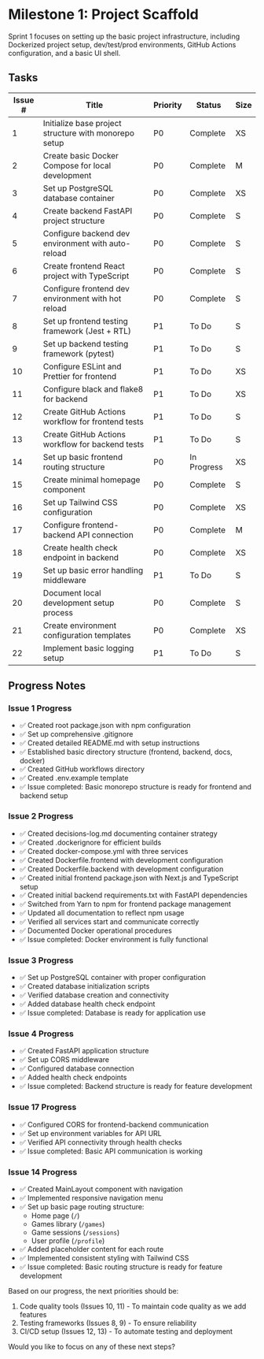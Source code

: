 # Milestone 1: Project Scaffold

Sprint 1 focuses on setting up the basic project infrastructure, including Dockerized project setup, dev/test/prod environments, GitHub Actions configuration, and a basic UI shell.

## Tasks

| Issue # | Title | Priority | Status | Size |
|---------|-------|----------|--------|------|
| 1 | Initialize base project structure with monorepo setup | P0 | Complete | XS |
| 2 | Create basic Docker Compose for local development | P0 | Complete | M |
| 3 | Set up PostgreSQL database container | P0 | Complete | XS |
| 4 | Create backend FastAPI project structure | P0 | Complete | S |
| 5 | Configure backend dev environment with auto-reload | P0 | Complete | S |
| 6 | Create frontend React project with TypeScript | P0 | Complete | S |
| 7 | Configure frontend dev environment with hot reload | P0 | Complete | S |
| 8 | Set up frontend testing framework (Jest + RTL) | P1 | To Do | S |
| 9 | Set up backend testing framework (pytest) | P1 | To Do | S |
| 10 | Configure ESLint and Prettier for frontend | P1 | To Do | XS |
| 11 | Configure black and flake8 for backend | P1 | To Do | XS |
| 12 | Create GitHub Actions workflow for frontend tests | P1 | To Do | S |
| 13 | Create GitHub Actions workflow for backend tests | P1 | To Do | S |
| 14 | Set up basic frontend routing structure | P0 | In Progress | XS |
| 15 | Create minimal homepage component | P0 | Complete | S |
| 16 | Set up Tailwind CSS configuration | P0 | Complete | XS |
| 17 | Configure frontend-backend API connection | P0 | Complete | M |
| 18 | Create health check endpoint in backend | P0 | Complete | XS |
| 19 | Set up basic error handling middleware | P1 | To Do | S |
| 20 | Document local development setup process | P0 | Complete | S |
| 21 | Create environment configuration templates | P0 | Complete | XS |
| 22 | Implement basic logging setup | P1 | To Do | S |

## Progress Notes

### Issue 1 Progress
- ✅ Created root package.json with npm configuration
- ✅ Set up comprehensive .gitignore
- ✅ Created detailed README.md with setup instructions
- ✅ Established basic directory structure (frontend, backend, docs, docker)
- ✅ Created GitHub workflows directory
- ✅ Created .env.example template
- ✅ Issue completed: Basic monorepo structure is ready for frontend and backend setup

### Issue 2 Progress
- ✅ Created decisions-log.md documenting container strategy
- ✅ Created .dockerignore for efficient builds
- ✅ Created docker-compose.yml with three services
- ✅ Created Dockerfile.frontend with development configuration
- ✅ Created Dockerfile.backend with development configuration
- ✅ Created initial frontend package.json with Next.js and TypeScript setup
- ✅ Created initial backend requirements.txt with FastAPI dependencies
- ✅ Switched from Yarn to npm for frontend package management
- ✅ Updated all documentation to reflect npm usage
- ✅ Verified all services start and communicate correctly
- ✅ Documented Docker operational procedures
- ✅ Issue completed: Docker environment is fully functional

### Issue 3 Progress
- ✅ Set up PostgreSQL container with proper configuration
- ✅ Created database initialization scripts
- ✅ Verified database creation and connectivity
- ✅ Added database health check endpoint
- ✅ Issue completed: Database is ready for application use

### Issue 4 Progress
- ✅ Created FastAPI application structure
- ✅ Set up CORS middleware
- ✅ Configured database connection
- ✅ Added health check endpoints
- ✅ Issue completed: Backend structure is ready for feature development

### Issue 17 Progress
- ✅ Configured CORS for frontend-backend communication
- ✅ Set up environment variables for API URL
- ✅ Verified API connectivity through health checks
- ✅ Issue completed: Basic API communication is working

### Issue 14 Progress
- ✅ Created MainLayout component with navigation
- ✅ Implemented responsive navigation menu
- ✅ Set up basic page routing structure:
  - Home page (`/`)
  - Games library (`/games`)
  - Game sessions (`/sessions`)
  - User profile (`/profile`)
- ✅ Added placeholder content for each route
- ✅ Implemented consistent styling with Tailwind CSS
- ✅ Issue completed: Basic routing structure is ready for feature development

Based on our progress, the next priorities should be:
1. Code quality tools (Issues 10, 11) - To maintain code quality as we add features
2. Testing frameworks (Issues 8, 9) - To ensure reliability
3. CI/CD setup (Issues 12, 13) - To automate testing and deployment

Would you like to focus on any of these next steps? 